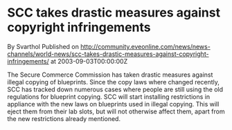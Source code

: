 # SCC takes drastic measures against copyright infringements
By Svarthol
Published on http://community.eveonline.com/news/news-channels/world-news/scc-takes-drastic-measures-against-copyright-infringements/ at 2003-09-03T00:00:00Z

The Secure Commerce Commission has taken drastic measures against illegal copying of blueprints. Since the copy laws where changed recently, SCC has tracked down numerous cases where people are still using the old regulations for blueprint copying. SCC will start installing restrictions in appliance with the new laws on blueprints used in illegal copying. This will eject them from their lab slots, but will not otherwise affect them, apart from the new restrictions already mentioned.


